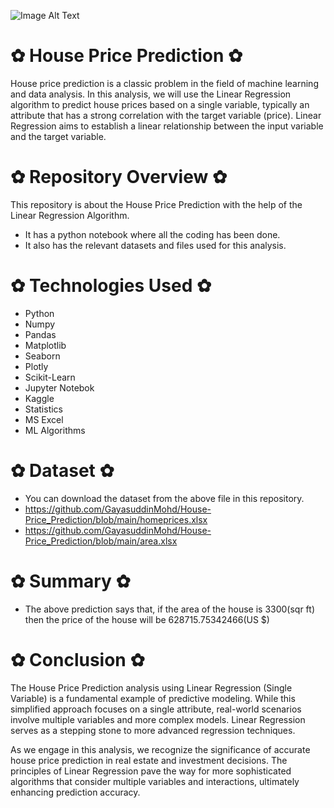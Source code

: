 ![Image Alt Text](https://thumbor.forbes.com/thumbor/fit-in/900x510/https://www.forbes.com/home-improvement/wp-content/uploads/2022/07/download-23.jpg)

# ✿ House Price Prediction ✿
House price prediction is a classic problem in the field of machine learning and data analysis. In this analysis, we will use the Linear Regression algorithm to predict house prices based on a single variable, typically an attribute that has a strong correlation with the target variable (price). Linear Regression aims to establish a linear relationship between the input variable and the target variable.

# ✿  Repository Overview  ✿
This repository is about the House Price Prediction with the help of the Linear Regression Algorithm.
   - It has a python notebook where all the coding has been done.
   - It also has the relevant datasets and files used for this analysis.

# ✿  Technologies Used  ✿
* Python
* Numpy
* Pandas
* Matplotlib
* Seaborn
* Plotly
* Scikit-Learn
* Jupyter Notebok
* Kaggle
* Statistics
* MS Excel
* ML Algorithms

# ✿  Dataset  ✿
* You can download the dataset from the above file in this repository.
* https://github.com/GayasuddinMohd/House-Price_Prediction/blob/main/homeprices.xlsx
* https://github.com/GayasuddinMohd/House-Price_Prediction/blob/main/area.xlsx

# ✿  Summary  ✿
* The above prediction says that, if the area of the house is 3300(sqr ft) then the price of the house will be 628715.75342466(US $)

# ✿  Conclusion  ✿
The House Price Prediction analysis using Linear Regression (Single Variable) is a fundamental example of predictive modeling. While this simplified approach focuses on a single attribute, real-world scenarios involve multiple variables and more complex models. Linear Regression serves as a stepping stone to more advanced regression techniques.

As we engage in this analysis, we recognize the significance of accurate house price prediction in real estate and investment decisions. The principles of Linear Regression pave the way for more sophisticated algorithms that consider multiple variables and interactions, ultimately enhancing prediction accuracy.




































  
